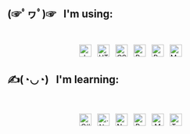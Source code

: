 <!-- # Welcome to my profile! <img src="https://raw.githubusercontent.com/MartinHeinz/MartinHeinz/master/wave.gif" width="30px"> -->


## (☞ﾟヮﾟ)☞ &nbsp;  I'm using: 

</br> 
<p align="center"> <img src="https://img.shields.io/badge/JavaScript-282C34?logo=javascript&logoColor=F7DF1E" alt="JavaScript logo" title="JavaScript" height="25" /> &nbsp; <img src="https://img.shields.io/badge/HTML5-282C34?logo=html5&logoColor=E34F26" alt="HTML5 logo" title="HTML5" height="25" /> &nbsp; <img src="https://img.shields.io/badge/CSS3-282C34?logo=css3&logoColor=1572B6" alt="CSS3 logo" title="CSS3" height="25" /> &nbsp; <img src="https://img.shields.io/badge/React-282C34?logo=react&logoColor=61DAFB" alt="React logo" title="React" height="25" />  &nbsp; <img src="https://img.shields.io/badge/SASS-282C34?logo=sass&logoColor=#CC6699" alt="React logo" title="React" height="25" /> &nbsp; <img src="https://img.shields.io/badge/MySQL-282C34?logo=mysql&logoColor=#4479A1" alt="MySQL logo" title="MySQL" height="25" /> </p>

## ✍(◔◡◔) &nbsp;  I'm learning:  

</br> 
<p align="center"> 
<img src="https://img.shields.io/badge/CSharp-282C34?logo=Csharp&logoColor=#8669AE" alt="C# logo" title="C#" height="25" /> &nbsp; <img src="https://img.shields.io/badge/.Net-282C34?logo=.Net&logoColor=#512BD4" alt=".Net logo" title=".Net" height="25" /> &nbsp; <img src="https://img.shields.io/badge/Node.js-282C34?logo=Node.js&logoColor=#339933" alt="Node.js logo" title="Node.js" height="25" />  &nbsp; <img src="https://img.shields.io/badge/Redux-282C34?logo=Redux&logoColor=61DAFB" alt="Redux logo" title="Redux" height="25" /> &nbsp;
<img src="https://img.shields.io/badge/Material--UI-282C34?logo=MUI&logoColor=61DAFB" alt="MUI" title="MUI" height="25" /> &nbsp;
<img src="https://img.shields.io/badge/TypeScript-282C34?logo=Typescript&logoColor=61DAFB" alt="Typescript" title="TS" height="25" /> 
</p>
        



<!--  
  [![Readme Card](https://github-readme-stats.vercel.app/api/pin/?username=anuraghazra&repo=github-readme-stats)](https://github.com/anuraghazra/github-readme-stats)

 [![Top Langs](https://github-readme-stats.vercel.app/api/top-langs/?username=LainonShiraya)](https://github.com/anuraghazra/github-readme-stats)
 
 [![Readme Card](https://github-readme-stats.vercel.app/api/pin/?username=anuraghazra&repo=github-readme-stats)](https://github.com/anuraghazra/github-readme-stats)
 -->

